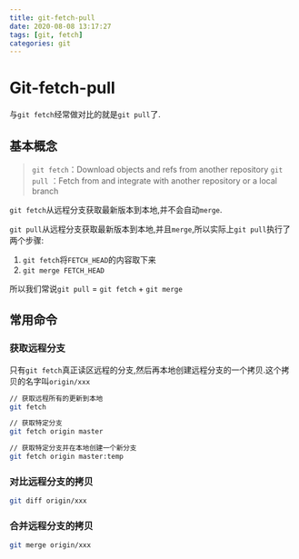 ```yaml
---
title: git-fetch-pull
date: 2020-08-08 13:17:27
tags: [git, fetch]
categories: git
---
```


# Git-fetch-pull

与`git fetch`经常做对比的就是`git pull`了.

## 基本概念

> `git fetch`：Download objects and refs from another repository
>  `git pull` ：Fetch from and integrate with another repository or a local branch

`git fetch`从远程分支获取最新版本到本地,并不会自动`merge`.

`git pull`从远程分支获取最新版本到本地,并且`merge`,所以实际上`git pull`执行了两个步骤: 

1. `git fetch`将`FETCH_HEAD`的内容取下来
2. `git merge FETCH_HEAD`

所以我们常说`git pull` = `git fetch` + `git merge`

## 常用命令

### 获取远程分支

只有`git fetch`真正读区远程的分支,然后再本地创建远程分支的一个拷贝.这个拷贝的名字叫`origin/xxx`

```bash
// 获取远程所有的更新到本地
git fetch

// 获取特定分支
git fetch origin master

// 获取特定分支并在本地创建一个新分支
git fetch origin master:temp
```

### 对比远程分支的拷贝

```bash
git diff origin/xxx
```

### 合并远程分支的拷贝

```bash
git merge origin/xxx
```



<!-- more -->